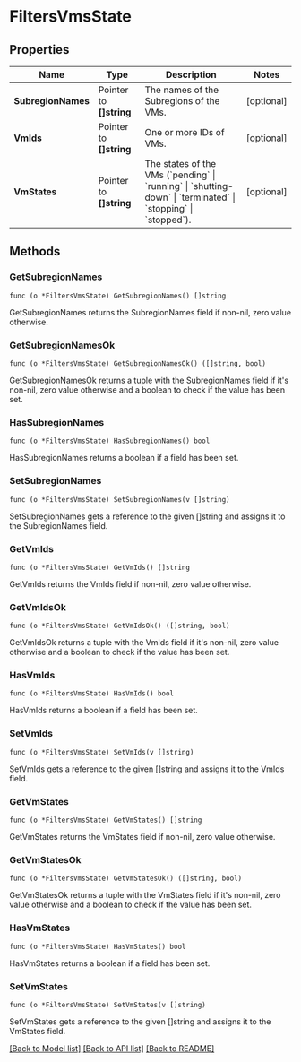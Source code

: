 # FiltersVmsState

## Properties

Name | Type | Description | Notes
------------ | ------------- | ------------- | -------------
**SubregionNames** | Pointer to **[]string** | The names of the Subregions of the VMs. | [optional] 
**VmIds** | Pointer to **[]string** | One or more IDs of VMs. | [optional] 
**VmStates** | Pointer to **[]string** | The states of the VMs (&#x60;pending&#x60; \\| &#x60;running&#x60; \\| &#x60;shutting-down&#x60; \\| &#x60;terminated&#x60; \\| &#x60;stopping&#x60; \\| &#x60;stopped&#x60;). | [optional] 

## Methods

### GetSubregionNames

`func (o *FiltersVmsState) GetSubregionNames() []string`

GetSubregionNames returns the SubregionNames field if non-nil, zero value otherwise.

### GetSubregionNamesOk

`func (o *FiltersVmsState) GetSubregionNamesOk() ([]string, bool)`

GetSubregionNamesOk returns a tuple with the SubregionNames field if it's non-nil, zero value otherwise
and a boolean to check if the value has been set.

### HasSubregionNames

`func (o *FiltersVmsState) HasSubregionNames() bool`

HasSubregionNames returns a boolean if a field has been set.

### SetSubregionNames

`func (o *FiltersVmsState) SetSubregionNames(v []string)`

SetSubregionNames gets a reference to the given []string and assigns it to the SubregionNames field.

### GetVmIds

`func (o *FiltersVmsState) GetVmIds() []string`

GetVmIds returns the VmIds field if non-nil, zero value otherwise.

### GetVmIdsOk

`func (o *FiltersVmsState) GetVmIdsOk() ([]string, bool)`

GetVmIdsOk returns a tuple with the VmIds field if it's non-nil, zero value otherwise
and a boolean to check if the value has been set.

### HasVmIds

`func (o *FiltersVmsState) HasVmIds() bool`

HasVmIds returns a boolean if a field has been set.

### SetVmIds

`func (o *FiltersVmsState) SetVmIds(v []string)`

SetVmIds gets a reference to the given []string and assigns it to the VmIds field.

### GetVmStates

`func (o *FiltersVmsState) GetVmStates() []string`

GetVmStates returns the VmStates field if non-nil, zero value otherwise.

### GetVmStatesOk

`func (o *FiltersVmsState) GetVmStatesOk() ([]string, bool)`

GetVmStatesOk returns a tuple with the VmStates field if it's non-nil, zero value otherwise
and a boolean to check if the value has been set.

### HasVmStates

`func (o *FiltersVmsState) HasVmStates() bool`

HasVmStates returns a boolean if a field has been set.

### SetVmStates

`func (o *FiltersVmsState) SetVmStates(v []string)`

SetVmStates gets a reference to the given []string and assigns it to the VmStates field.


[[Back to Model list]](../README.md#documentation-for-models) [[Back to API list]](../README.md#documentation-for-api-endpoints) [[Back to README]](../README.md)


